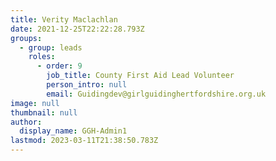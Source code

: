 ```yaml
---
title: Verity Maclachlan
date: 2021-12-25T22:22:28.793Z
groups:
  - group: leads
    roles:
      - order: 9
        job_title: County First Aid Lead Volunteer
        person_intro: null
        email: Guidingdev@girlguidinghertfordshire.org.uk
image: null
thumbnail: null
author:
  display_name: GGH-Admin1
lastmod: 2023-03-11T21:38:50.783Z
---
```

